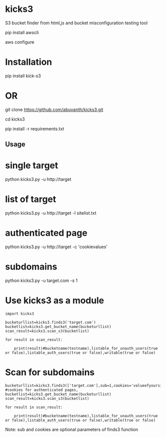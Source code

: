 # kicks3
S3 bucket finder from html,js and bucket misconfiguration testing tool

pip install awscli

aws configure


# Installation


pip install kick-s3


# OR

git clone https://github.com/abuvanth/kicks3.git

cd kicks3

pip install -r requirements.txt

## Usage

# single target

python kicks3.py -u http://target

# list of target 

python kicks3.py -u http://target -l sitelist.txt

# authenticated page


python kicks3.py -u http://target -c 'cookievalues'



# subdomains

python kicks3.py -u target.com -s 1


# Use kicks3 as a module
```
import kicks3

bucketurllist=kicks3.finds3('target.com')
bucketlist=kicks3.get_bucket_name(bucketurllist)
scan_result=kicks3.scan_s3(bucketlist)

for result in scan_result:

    print(result)#bucketname(testname),listable_for_unauth_users(true or false),listable_auth_users(true or false),writable(true or false)
```
# Scan for subdomains 
```
bucketurllist=kicks3.finds3(['target.com'],sub=1,cookies='valueofyoursitescookie') #cookies for authenticated pages,
bucketlist=kicks3.get_bucket_name(bucketurllist)
scan_result=kicks3.scan_s3(bucketlist)

for result in scan_result:

    print(result)#bucketname(testname),listable_for_unauth_users(true or false),listable_auth_users(true or false),writable(true or false)
```
Note: sub and cookies are optional parameters of finds3 function
